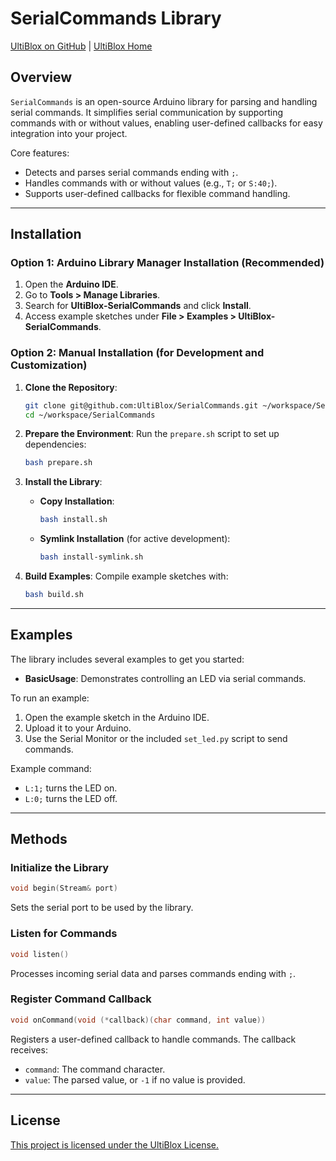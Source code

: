 # SerialCommands Library

[UltiBlox on GitHub](https://github.com/UltiBlox/SerialCommands) | [UltiBlox Home](https://ultiblox.org)

## Overview

`SerialCommands` is an open-source Arduino library for parsing and handling serial commands. It simplifies serial communication by supporting commands with or without values, enabling user-defined callbacks for easy integration into your project.

Core features:
- Detects and parses serial commands ending with `;`.
- Handles commands with or without values (e.g., `T;` or `S:40;`).
- Supports user-defined callbacks for flexible command handling.

---

## Installation

### Option 1: Arduino Library Manager Installation (Recommended)

1. Open the **Arduino IDE**.
2. Go to **Tools > Manage Libraries**.
3. Search for **UltiBlox-SerialCommands** and click **Install**.
4. Access example sketches under **File > Examples > UltiBlox-SerialCommands**.

### Option 2: Manual Installation (for Development and Customization)

1. **Clone the Repository**:
   ```bash
   git clone git@github.com:UltiBlox/SerialCommands.git ~/workspace/SerialCommands
   cd ~/workspace/SerialCommands
   ```

2. **Prepare the Environment**:
   Run the `prepare.sh` script to set up dependencies:
   ```bash
   bash prepare.sh
   ```

3. **Install the Library**:
   - **Copy Installation**:
     ```bash
     bash install.sh
     ```
   - **Symlink Installation** (for active development):
     ```bash
     bash install-symlink.sh
     ```

4. **Build Examples**:
   Compile example sketches with:
   ```bash
   bash build.sh
   ```

---

## Examples

The library includes several examples to get you started:
- **BasicUsage**: Demonstrates controlling an LED via serial commands.

To run an example:
1. Open the example sketch in the Arduino IDE.
2. Upload it to your Arduino.
3. Use the Serial Monitor or the included `set_led.py` script to send commands.

Example command:
- `L:1;` turns the LED on.
- `L:0;` turns the LED off.

---

## Methods

### Initialize the Library
```cpp
void begin(Stream& port)
```
Sets the serial port to be used by the library.

### Listen for Commands
```cpp
void listen()
```
Processes incoming serial data and parses commands ending with `;`.

### Register Command Callback
```cpp
void onCommand(void (*callback)(char command, int value))
```
Registers a user-defined callback to handle commands. The callback receives:
- `command`: The command character.
- `value`: The parsed value, or `-1` if no value is provided.

---

## License

[This project is licensed under the UltiBlox License.](https://ultiblox.org/license)